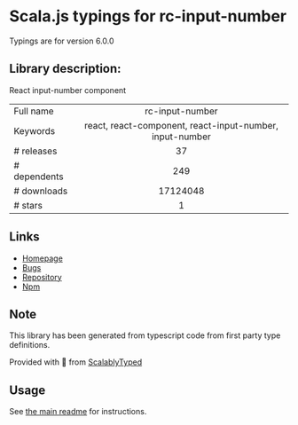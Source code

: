 
# Scala.js typings for rc-input-number

Typings are for version 6.0.0

## Library description:
React input-number component

|                    |                 |
| ------------------ | :-------------: |
| Full name          | rc-input-number |
| Keywords           | react, react-component, react-input-number, input-number |
| # releases         | 37 |
| # dependents       | 249 |
| # downloads        | 17124048 |
| # stars            | 1 |

## Links
- [Homepage](https://github.com/react-component/input-number)
- [Bugs](http://github.com/react-component/input-number/issues)
- [Repository](https://github.com/react-component/input-number)
- [Npm](https://www.npmjs.com/package/rc-input-number)
    


## Note
This library has been generated from typescript code from first party type definitions.

Provided with :purple_heart: from [ScalablyTyped](https://github.com/oyvindberg/ScalablyTyped)

## Usage
See [the main readme](../../readme.md) for instructions.


